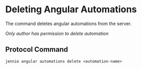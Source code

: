 # Deleting Angular Automations

The command deletes angular automations from the server. 

*Only author has permission to delete automation*

## Protocol Command

```
jennie angular automations delete <automation-name>
```

